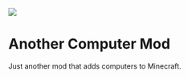 [![](http://cf.way2muchnoise.eu/full_571333_downloads.svg)](https://www.curseforge.com/minecraft/mc-mods/anothercomputermod)
# Another Computer Mod
 Just another mod that adds computers to Minecraft.
